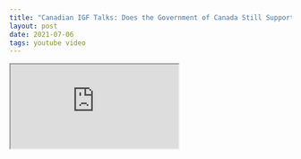 ```yaml
---
title: "Canadian IGF Talks: Does the Government of Canada Still Support the Open Internet?"
layout: post
date: 2021-07-06
tags: youtube video
---
```


<div class="youtube-container">
<iframe src="https://www.youtube.com/embed/eajAvEXA3Io?rel=0" allow="accelerometer; encrypted-media; gyroscope; picture-in-picture" allowfullscreen></iframe>
</div>

